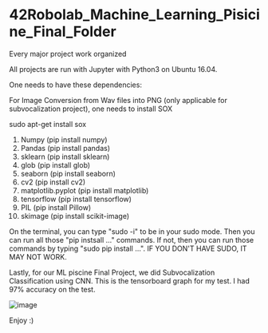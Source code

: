 # 42Robolab_Machine_Learning_Pisicine_Final_Folder
Every major project work organized

All projects are run with Jupyter with Python3 on Ubuntu 16.04.

One needs to have these dependencies:

For Image Conversion from Wav files into PNG (only applicable for subvocalization project), one needs to install SOX

sudo apt-get install sox

1. Numpy (pip install numpy)
2. Pandas (pip install pandas)
3. sklearn (pip install sklearn)
4. glob (pip install glob)
5. seaborn (pip install seaborn)
6. cv2 (pip install cv2)
7. matplotlib.pyplot (pip install matplotlib)
8. tensorflow (pip install tensorflow)
9. PIL (pip install Pillow)
10. skimage (pip install scikit-image)

On the terminal, you can type "sudo -i" to be in your sudo mode. Then you can run all those "pip instsall ..." commands.
If not, then you can run those commands by typing "sudo pip install ...". IF YOU DON'T HAVE SUDO, IT MAY NOT WORK.

Lastly, for our ML piscine Final Project, we did Subvocalization Classification using CNN.
This is the tensorboard graph for my test. I had 97% accuracy on the test.

![image](https://imgur.com/a/bw0Z9tt)

Enjoy :)
